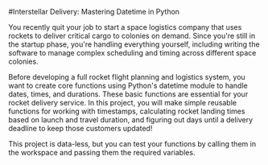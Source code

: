 #Interstellar Delivery: Mastering Datetime in Python

You recently quit your job to start a space logistics company that uses rockets to deliver critical cargo to colonies on demand. Since you're still in the startup phase, you're handling everything yourself, including writing the software to manage complex scheduling and timing across different space colonies.

Before developing a full rocket flight planning and logistics system, you want to create core functions using Python's datetime module to handle dates, times, and durations. These basic functions are essential for your rocket delivery service. In this project, you will make simple reusable functions for working with timestamps, calculating rocket landing times based on launch and travel duration, and figuring out days until a delivery deadline to keep those customers updated!

This project is data-less, but you can test your functions by calling them in the workspace and passing them the required variables.